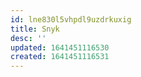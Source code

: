 ```yaml
---
id: lne830l5vhpdl9uzdrkuxig
title: Snyk
desc: ''
updated: 1641451116530
created: 1641451116531
---
```



